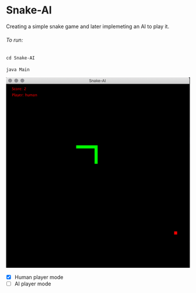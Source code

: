 # Snake-AI
Creating a simple snake game and later implemeting an AI to play it.

###### To run:
```
cd Snake-AI

java Main 

```

![alt text](https://github.com/unobatbayar/Snake-AI/blob/master/Images/human%20player.png)

- [x] Human player mode
- [ ] AI player mode 